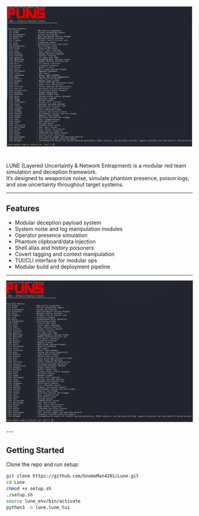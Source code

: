 <p align="center">
  <img src="lune/assets/lune-banner.png" alt="LUNE Banner" width="500"/>
</p>

#

LUNE (Layered Uncertainty & Network Entrapment) is a modular red team simulation and deception framework.  
It’s designed to weaponize noise, simulate phantom presence, poison logs, and sow uncertainty throughout target systems.

---

## Features

- Modular deception payload system
- System noise and log manipulation modules
- Operator presence simulation
- Phantom clipboard/data injection
- Shell alias and history poisoners
- Covert tagging and context manipulation
- TUI/CLI interface for modular ops
- Modular build and deployment pipeline

---
<p align="center">
  <img src="lune/assets/lune_github_picture.png" alt="LUNE In Use" width="800"/>
</p>
---

## Getting Started

Clone the repo and run setup:

```bash
git clone https://github.com/GnomeMan4201/Lune.git
cd Lune
chmod +x setup.sh
./setup.sh
source lune_env/bin/activate
python3 -m lune.lune_tui
